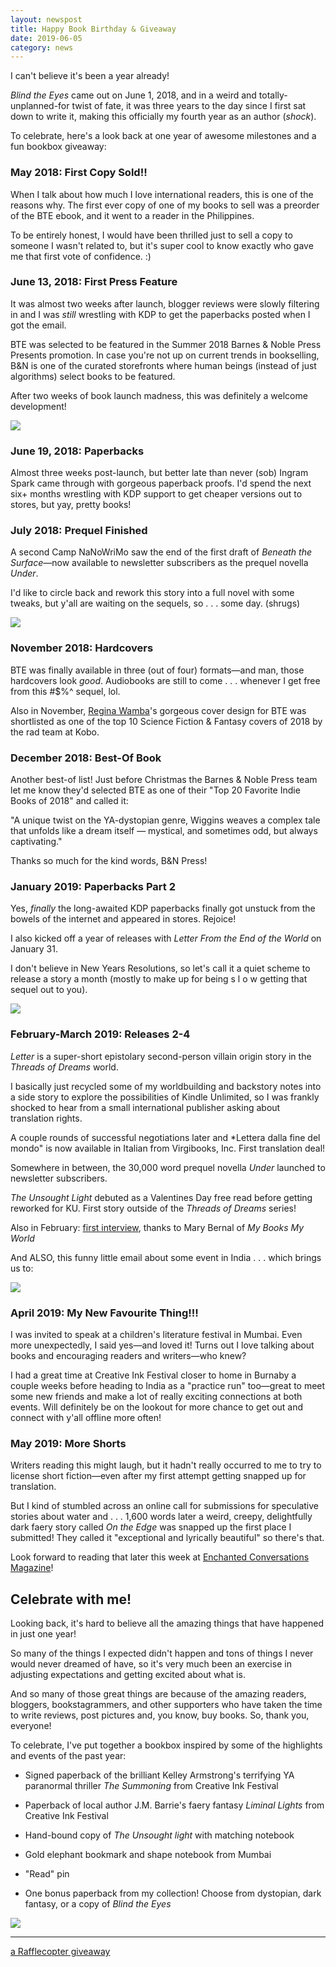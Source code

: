 ```yaml
---
layout: newspost
title: Happy Book Birthday & Giveaway
date: 2019-06-05
category: news
---
```


I can't believe it's been a year already!

*Blind the Eyes* came out on June 1, 2018, and in a weird and totally-unplanned-for twist of fate, it was  three years to the day since I first sat down to write it, making this officially my fourth year as an author (*shock*).

To celebrate, here's a look back at one year of awesome milestones and a fun bookbox giveaway:

### May 2018: First Copy Sold!!

When I talk about how much I love international readers, this is one of the reasons why. The first ever copy of one of my books to sell was a preorder of the BTE ebook, and it went to a reader in the Philippines.

To be entirely honest, I would have been thrilled just to sell a copy to someone I wasn't related to, but it's super cool to know exactly who gave me that first vote of confidence. :)

### June 13, 2018: First Press Feature

It was almost two weeks after launch, blogger reviews were slowly filtering in and I was *still* wrestling with KDP to get the paperbacks posted when I got the email.

BTE was selected to be featured in the Summer 2018 Barnes & Noble Press Presents promotion. In case you're not up on current trends in bookselling, B&N is one of the curated storefronts where human beings (instead of just algorithms) select books to be featured.

After two weeks of book launch madness, this was definitely a welcome development!

<img src="/vexoIG.png">

### June 19, 2018: Paperbacks

Almost three weeks post-launch, but better late than never (sob) Ingram Spark came through with gorgeous paperback proofs. I'd spend the next six+ months wrestling with KDP support to get cheaper versions out to stores, but yay, pretty books!

### July 2018: Prequel Finished

A second Camp NaNoWriMo saw the end of the first draft of *Beneath the Surface*—now available to newsletter subscribers as the prequel novella *Under*.

I'd like to circle back and rework this story into a full novel with some tweaks, but y'all are waiting on the sequels, so . . . some day. (shrugs)

<img src="/giftwrapped4288long.jpg">

### November 2018: Hardcovers

BTE was finally available in three (out of four) formats—and man, those hardcovers look *good*. Audiobooks are still to come . . . whenever I get free from this #$%^ sequel, lol.

Also in November, [Regina Wamba](reginawamba.com)'s gorgeous cover design for BTE was shortlisted as one of the top 10 Science Fiction & Fantasy covers of 2018 by the rad team at Kobo.

### December 2018: Best-Of Book

Another best-of list! Just before Christmas the Barnes & Noble Press team let me know they'd selected BTE as one of their "Top 20 Favorite Indie Books of 2018" and called it:

"A unique twist on the YA-dystopian genre, Wiggins weaves a complex tale that unfolds like a dream itself — mystical, and sometimes odd, but always captivating."

Thanks so much for the kind words, B&N Press!

### January 2019: Paperbacks Part 2

Yes, *finally* the long-awaited KDP paperbacks finally got unstuck from the bowels of the internet and appeared in stores. Rejoice!

I also kicked off a year of releases with *Letter From the End of the World* on January 31.

I don't believe in New Years Resolutions, so let's call it a quiet scheme to release a story a month (mostly to make up for being s l o w getting that sequel out to you).

<img src="/carnage8long.gif">

### February-March 2019: Releases 2-4

*Letter* is a super-short epistolary second-person villain origin story in the *Threads of Dreams* world.

I basically just recycled some of my worldbuilding and backstory notes into a side story to explore the possibilities of Kindle Unlimited, so I was frankly shocked to hear from a small international publisher asking about translation rights.

A couple rounds of successful negotiations later and *Lettera dalla fine del mondo" is now available in Italian from Virgibooks, Inc. First translation deal!

Somewhere in between, the 30,000 word prequel novella *Under* launched to newsletter subscribers.

*The Unsought Light* debuted as a Valentines Day free read before getting reworked for KU. First story outside of the *Threads of Dreams* series!

Also in February: [first interview](https://mybooks-myworld.com/2019/02/18/my-interview-with-author-k-a-wiggins/), thanks to Mary Bernal of *My Books My World*

And ALSO, this funny little email about some event in India . . . which brings us to:

<img src="/broken7-unsought-long.jpg">

### April 2019: My New Favourite Thing!!!

I was invited to speak at a children's literature festival in Mumbai. Even more unexpectedly, I said yes—and loved it! Turns out I love talking about books and encouraging readers and writers—who knew?

I had a great time at Creative Ink Festival closer to home in Burnaby a couple weeks before heading to India as a "practice run" too—great to meet some new friends and make a lot of really exciting connections at both events. Will definitely be on the lookout for more chance to get out and connect with y'all offline more often!

### May 2019: More Shorts

Writers reading this might laugh, but it hadn't really occurred to me to try to license short fiction—even after my first attempt getting snapped up for translation.

But I kind of stumbled across an online call for submissions for speculative stories about water and . . . 1,600 words later a weird, creepy, delightfully dark faery story called *On the Edge* was snapped up the first place I submitted! They called it "exceptional and lyrically beautiful" so there's that.

Look forward to reading that later this week at [Enchanted Conversations Magazine](https://enchantedconversationmag.blogspot.com/)!

## Celebrate with me!

Looking back, it's hard to believe all the amazing things that have happened in just one year!

So many of the things I expected didn't happen and tons of things I never would never dreamed of have, so it's very much been an exercise in adjusting expectations and getting excited about what is.

And so many of those great things are because of the amazing readers, bloggers, bookstagrammers, and other supporters who have taken the time to write reviews, post pictures and, you know, buy books. So, thank you, everyone!

To celebrate, I've put together a bookbox inspired by some of the highlights and events of the past year:

- Signed paperback of the brilliant Kelley Armstrong's terrifying YA paranormal thriller *The Summoning* from Creative Ink Festival

- Paperback of local author J.M. Barrie's faery fantasy *Liminal Lights* from Creative Ink Festival

- Hand-bound copy of *The Unsought light* with matching notebook

- Gold elephant bookmark and shape notebook from Mumbai

- "Read" pin

- One bonus paperback from my collection! Choose from dystopian, dark fantasy, or a copy of *Blind the Eyes*

<img src="/BookBirthdayGiveaway.JPG">


***

<a class="rcptr" href="http://www.rafflecopter.com/rafl/display/d3678dbc1/" rel="nofollow" data-raflid="d3678dbc1" data-theme="classic" data-template="" id="rcwidget_4uhb299p">a Rafflecopter giveaway</a>
<script src="https://widget-prime.rafflecopter.com/launch.js"></script>
